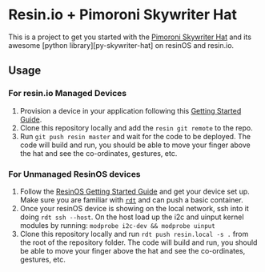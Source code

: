 # Resin.io + Pimoroni Skywriter Hat

This is a project to get you started with the [Pimoroni Skywriter Hat][skywriter-hat] and its awesome [python library][py-skywriter-hat] on resinOS and resin.io.

## Usage

### For resin.io Managed Devices

1. Provision a device in your application following this [Getting Started Guide][resin-get-started].
2. Clone this repository locally and add the `resin git remote` to the repo.
3. Run `git push resin master` and wait for the code to be deployed. The code will build and run, you should be able to move your finger above the hat and see the co-ordinates, gestures, etc.

### For Unmanaged ResinOS devices

1. Follow the [ResinOS Getting Started Guide][resinos-get-started] and get your device set up. Make sure you are familiar with [`rdt`][rdt-link] and can push a basic container.
2. Once your resinOS device is showing on the local network, ssh into it doing `rdt ssh --host`. On the host load up the i2c and uinput kernel modules by running: `modprobe i2c-dev && modprobe uinput`
3. Clone this repository locally and run `rdt push resin.local -s .` from the root of the repository folder. The code will build and run, you should be able to move your finger above the hat and see the co-ordinates, gestures, etc.


[skywriter-hat]:https://shop.pimoroni.com/products/skywriter-hat
[py-skywriter-hat-hat]:https://github.com/pimoroni/skywriter-hat
[resin-get-started]:https://docs.resin.io/raspberrypi3/python/getting-started/
[resinos-get-started]:https://resinos.io/docs/raspberrypi3/gettingstarted/
[rdt-link]:https://www.npmjs.com/package/resin-device-toolbox
